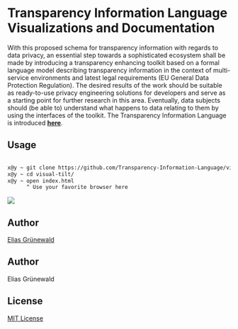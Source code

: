 # Transparency Information Language Visualizations and Documentation

With this proposed schema for transparency information with regards to data privacy, an essential step towards a sophisticated ecosystem shall be made by introducing a transparency enhancing toolkit based on a formal language model describing transparency information in the context of multi-service environments and latest legal requirements (EU General Data Protection Regulation). The desired results of the work should be suitable as ready-to-use privacy engineering solutions for developers and serve as a starting point for further research in this area. Eventually, data subjects should (be able to) understand what happens to data relating to them by using the interfaces of the toolkit.
The Transparency Information Language is introduced **[here](https://github.com/Transparency-Information-Language/schema)**.

## Usage
```bash

x@y ~ git clone https://github.com/Transparency-Information-Language/visual-tilt.git
x@y ~ cd visual-tilt/
x@y ~ open index.html 
      ^ Use your favorite browser here
```

![](/documentation/file-tilt-schema_json.png)

## Author
[Elias Grünewald](mailto:gruenewald@tu-berlin.de)

## Author
Elias Grünewald

## License
[MIT License](LICENSE)
